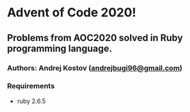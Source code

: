 # Advent of Code 2020!

## Problems from AOC2020 solved in Ruby programming language.

### Authors: Andrej Kostov (andrejbugi96@gmail.com)


### Requirements

- ruby 2.6.5

